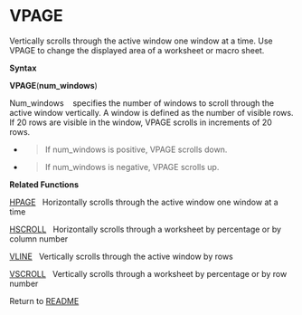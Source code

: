 # VPAGE

Vertically scrolls through the active window one window at a time. Use
VPAGE to change the displayed area of a worksheet or macro sheet.

**Syntax**

**VPAGE**(**num\_windows**)

Num\_windows&nbsp;&nbsp;&nbsp;&nbsp;specifies the number of windows to
scroll through the active window vertically. A window is defined as the
number of visible rows. If 20 rows are visible in the window, VPAGE
scrolls in increments of 20 rows.

  - > If num\_windows is positive, VPAGE scrolls down.

  - > If num\_windows is negative, VPAGE scrolls up.


**Related Functions**

[HPAGE](HPAGE.md)&nbsp;&nbsp;&nbsp;Horizontally scrolls through the active window
one window at a time

[HSCROLL](HSCROLL.md)&nbsp;&nbsp;&nbsp;Horizontally scrolls through a worksheet by
percentage or by column number

[VLINE](VLINE.md)&nbsp;&nbsp;&nbsp;Vertically scrolls through the active window by
rows

[VSCROLL](VSCROLL.md)&nbsp;&nbsp;&nbsp;Vertically scrolls through a worksheet by
percentage or by row number



Return to [README](README.md)


